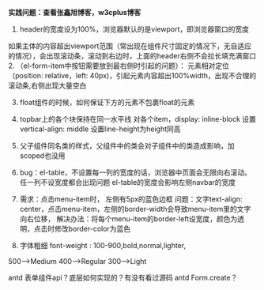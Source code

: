**实践问题：查看张鑫旭博客，w3cplus博客**

1. header的宽度设为100%，浏览器默认的是viewport，即浏览器窗口的宽度

如果主体的内容超出viewport范围（常出现在组件尺寸固定的情况下，无自适应的情况），会出现滚动条，滚动到右边时，上面的header右侧不会拉长填充满窗口
2. （el-form-item中按钮需要放到最右侧时引起的问题）： 元素相对定位（position: relative，left: 40px)，引起元素内容超出100%width，出现不合理的滚动条,右侧出现大量空白

3. float组件的时候，如何保证下方的元素不包裹float的元素

4. topbar上的各个块保持在同一水平线
   对各个item，display: inline-block
   设置vertical-align: middle
   设置line-height为height同高

5. 父子组件同名类的样式，父组件中的类会对子组件中的类造成影响，加scoped也没用

6. bug：el-table，不设置每一列的宽度的话，浏览器中页面会无限向右滚动。任一列不设宽度都会出现问题
   el-table的宽度会影响左侧navbar的宽度

7. 需求：点击menu-item时， 左侧有5px的蓝色边框
   问题：文字text-align: center，点击menu-item，左侧的border-width会导致menu-item里的文字向右位移，
   解决办法：将每个menu-item的border-left设宽度，颜色为透明，点击时修改border-color为蓝色

10. 字体粗细
font-weight : 100-900,bold,normal,lighter,

 500-->Medium
 400-->Regular
 300-->Light

antd 表单组件api？底层如何实现的？有没有看过源码
antd Form.create？
